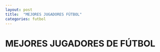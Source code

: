 ```yaml
---
layout: post
title:  "MEJORES JUGADORES FÚTBOL"
categories: futbol
---
```


# MEJORES JUGADORES DE FÚTBOL
